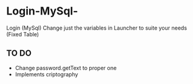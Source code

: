 # Login-MySql-
Login (MySql)
Change just the variables in Launcher to suite your needs (Fixed Table)

TO DO
-----
- Change password.getText to proper one
- Implements criptography
